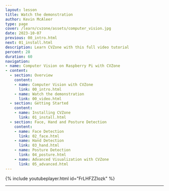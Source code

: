 ```yaml
---
layout: lesson
title: Watch the demonstration
author: Kevin McAleer
type: page
cover: /learn/cvzone/assets/computer_vision.jpg
date: 2023-10-07
previous: 00_intro.html
next: 01_install.html
description: Learn CVZone with this full video tutorial
percent: 28
duration: 60
navigation:
- name: Computer Vision on Raspberry Pi with CVZone
- content:
  - section: Overview
    content:
    - name: Computer Vision with CVZone
      link: 00_intro.html
    - name: Watch the demonstration
      link: 00_video.html
  - section: Getting Started
    content:
    - name: Installing CVZone
      link: 01_install.html
  - section: Face, Hand and Posture Detection
    content:
    - name: Face Detection
      link: 02_face.html
    - name: Hand Detection
      link: 03_hand.html
    - name: Posture Detection
      link: 04_posture.html
    - name: Advanced Visualization with CVZone
      link: 05_advanced.html
---
```



{% include youtubeplayer.html id="FrLHFZZIozk" %}

---
